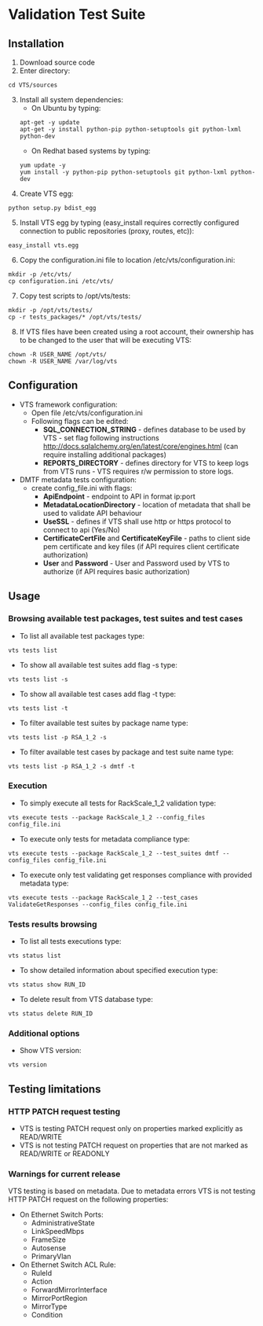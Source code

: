 # Validation Test Suite

## Installation
1. Download source code
2. Enter directory:
```
cd VTS/sources
```
3. Install all system dependencies:
     * On Ubuntu by typing:
     ```
     apt-get -y update
     apt-get -y install python-pip python-setuptools git python-lxml python-dev
     ```
     * On Redhat based systems by typing:
     ```
     yum update -y
     yum install -y python-pip python-setuptools git python-lxml python-dev
     ```
4. Create VTS egg:
```
python setup.py bdist_egg
```
5. Install VTS egg by typing (easy_install requires correctly configured connection to public repositories (proxy, routes, etc)):
```
easy_install vts.egg
```
6. Copy the configuration.ini file to location /etc/vts/configuration.ini:
```
mkdir -p /etc/vts/
cp configuration.ini /etc/vts/
```
7. Copy test scripts to /opt/vts/tests:
```
mkdir -p /opt/vts/tests/
cp -r tests_packages/* /opt/vts/tests/
```
8. If VTS files have been created using a root account, their ownership has to be changed to the user that will be executing VTS:
```
chown -R USER_NAME /opt/vts/
chown -R USER_NAME /var/log/vts
```
## Configuration
* VTS framework configuration:
    * Open file /etc/vts/configuration.ini
    * Following flags can be edited:
        * __SQL_CONNECTION_STRING__ - defines database to be used by VTS - set flag following instructions http://docs.sqlalchemy.org/en/latest/core/engines.html (can require installing additional packages)
        * __REPORTS_DIRECTORY__ - defines directory for VTS to keep logs from VTS runs - VTS requires r/w permission to store logs.
* DMTF metadata tests configuration:
    *  create config_file.ini with flags:
        *  __ApiEndpoint__ - endpoint to API in format ip:port
        *  __MetadataLocationDirectory__ - location of metadata that shall be used to validate API behaviour
        *  __UseSSL__ - defines if VTS shall use http or https protocol to connect to api (Yes/No)
        *  __CertificateCertFile__ and __CertificateKeyFile__ - paths to client side pem certificate and key files (if API requires client certificate authorization)
        *  __User__ and __Password__ - User and Password used by VTS to authorize (if API requires basic authorization)
## Usage
### Browsing available test packages, test suites and test cases
* To list all available test packages type:
```
vts tests list
```
* To show all available test suites add flag -s type:
```
vts tests list -s
```
* To show all available test cases add flag -t type:
```
vts tests list -t
```
* To filter available test suites by package name type:
```
vts tests list -p RSA_1_2 -s
```
* To filter available test cases by package and test suite name type:
```
vts tests list -p RSA_1_2 -s dmtf -t
```
### Execution
* To simply execute all tests for RackScale_1_2 validation type:
```
vts execute tests --package RackScale_1_2 --config_files config_file.ini
```
* To execute only tests for metadata compliance type:
```
vts execute tests --package RackScale_1_2 --test_suites dmtf --config_files config_file.ini
```
* To execute only test validating get responses compliance with provided metadata type:
```
vts execute tests --package RackScale_1_2 --test_cases ValidateGetResponses --config_files config_file.ini
```
### Tests results browsing
* To list all tests executions type:
```
vts status list
```
* To show detailed information about specified execution type:
```
vts status show RUN_ID
```
* To delete result from VTS database type:
```
vts status delete RUN_ID
```
### Additional options
* Show VTS version:
```
vts version
```

## Testing limitations

### HTTP PATCH request testing
* VTS is testing PATCH request only on properties marked explicitly as READ/WRITE
* VTS is not testing PATCH request on properties that are not marked as READ/WRITE or READONLY

### Warnings for current release
VTS testing is based on metadata. Due to metadata errors VTS is not testing HTTP PATCH request on the following properties:
   * On Ethernet Switch Ports:
      * AdministrativeState
      * LinkSpeedMbps
      * FrameSize
      * Autosense
      * PrimaryVlan
   * On Ethernet Switch ACL Rule:
      * RuleId
      * Action
      * ForwardMirrorInterface
      * MirrorPortRegion
      * MirrorType
      * Condition
 

